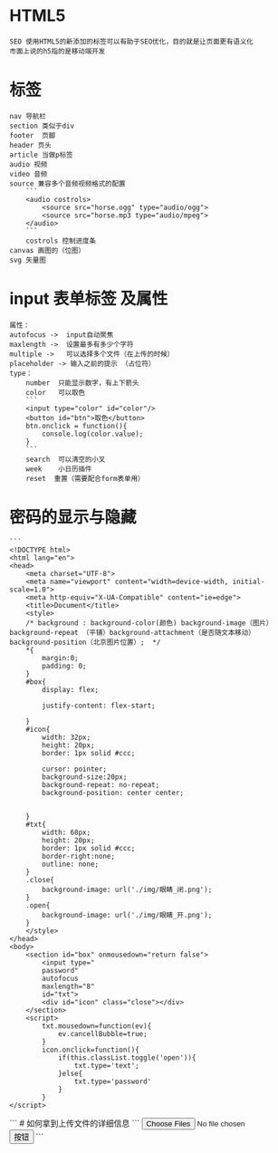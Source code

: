 # HTML5
    SEO 使用HTML5的新添加的标签可以有助于SEO优化，目的就是让页面更有语义化
    市面上说的h5指的是移动端开发
#  标签
    nav 导航栏
    section 类似于div
    footer  页脚
    header 页头
    article 当做p标签 
    audio 视频
    video 音频
    source 兼容多个音频视频格式的配置
        ```
        <audio costrols>
            <source src="horse.ogg" type="audio/ogg">
            <source src="horse.mp3 type="audio/mpeg">
        </audio>
        ```
        costrols 控制进度条
    canvas 画图的（位图）
    svg 矢量图
#  input 表单标签 及属性
    属性：
    autofocus ->  input自动聚焦
    maxlength ->  设置最多有多少个字符
    multiple ->   可以选择多个文件（在上传的时候）
    placeholder -> 输入之前的提示 （占位符）
    type：
        number  只能显示数字，有上下箭头
        color   可以取色
        ```
        <input type="color" id="color"/>
        <button id="btn">取色</button>
        btn.onclick = function(){
            console.log(color.value);
        }
        ```
        search  可以清空的小叉
        week    小日历插件
        reset  重置（需要配合form表单用）
# 密码的显示与隐藏
    ```
    <!DOCTYPE html>
    <html lang="en">
    <head>
        <meta charset="UTF-8">
        <meta name="viewport" content="width=device-width, initial-scale=1.0">
        <meta http-equiv="X-UA-Compatible" content="ie=edge">
        <title>Document</title>
        <style> 
        /* background : background-color(颜色) background-image（图片） background-repeat （平铺）background-attachment（是否随文本移动） background-position（北京图片位置）;  */
        *{
            margin:0;
            padding: 0;
        }
        #box{
            display: flex;
            
            justify-content: flex-start;
            
        }
        #icon{
            width: 32px;
            height: 20px;
            border: 1px solid #ccc;

            cursor: pointer;
            background-size:20px;
            background-repeat: no-repeat;
            background-position: center center;


        }
        #txt{
            width: 68px;
            height: 20px;
            border: 1px solid #ccc;
            border-right:none;
            outline: none;
        }
        .close{
            background-image: url('./img/眼睛_闭.png');
        }
        .open{
            background-image: url('./img/眼睛_开.png');
        }
        </style>
    </head>
    <body>
        <section id="box" onmousedown="return false">
            <input type="
            password"
            autofocus
            maxlength="8"
            id="txt">
            <div id="icon" class="close"></div>
        </section>
        <script>
            txt.mousedown=function(ev){
                ev.cancellBubble=true;
            }
            icon.onclick=function(){
                if(this.classList.toggle('open')){
                    txt.type='text';
                }else{
                    txt.type='password'
                }
            }
    </script>
</body>

</html>
    ```
# 如何拿到上传文件的详细信息
    ```
    <!DOCTYPE html>
    <html lang="en">
    <head>
        <meta charset="UTF-8">
        <meta name="viewport" content="width=device-width, initial-scale=1.0">
        <meta http-equiv="X-UA-Compatible" content="ie=edge">
        <title>Document</title>
    </head>
    <body>
        <input type="file" multiple name="" id="file" />
        <button id="btn"> 按钮</button>
        <script>
            /* 
            如何拿到用户上传的数据？
                file 控件的元素下有一个files属性，files就是上传的数据
            */
            btn.onclick=function(){
                console.log(file.files)
            }
        </script>
</body>
</html>
    ```